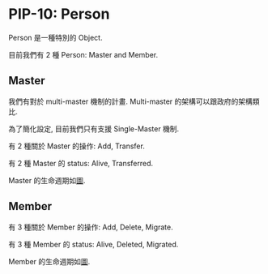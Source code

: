 PIP-10: Person
======

Person 是一種特別的 Object.

目前我們有 2 種 Person: Master and Member.

Master
-----

我們有對於 multi-master 機制的計畫.
Multi-master 的架構可以跟政府的架構類比.

為了簡化設定, 目前我們只有支援 Single-Master 機制.

有 2 種關於 Master 的操作: Add, Transfer.

有 2 種 Master 的 status: Alive, Transferred.

Master 的生命週期如[圖](https://docs.google.com/presentation/d/1Gn0N2IJQXoLR1a199k7B81orH3X08jFHAhxzPcT6qps/edit#slide=id.p).

Member
-----

有 3 種關於 Member 的操作: Add, Delete, Migrate.

有 3 種 Member 的 status: Alive, Deleted, Migrated.

Member 的生命週期如[圖](https://docs.google.com/presentation/d/1VacwHKnpR6_iWvZjVAL__MIOxZqnxC6kAoj5cNxYVkA/edit#slide=id.p).
